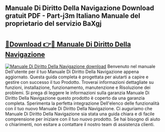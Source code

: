 ## Manuale Di Diritto Della Navigazione Download gratuit PDF - Part-j3m Italiano Manuale del proprietario del servizio BaXgj

# <h2><a href="http://dfefg7.blite.top/?on=Manuale+Di+Diritto+Della+Navigazione">🔗Download 👉🔴 Manuale Di Diritto Della Navigazione</a></h2>

[![Manuale Di Diritto Della Navigazione download](https://i.imgur.com/lujVjoI.png)](http://dfefg7.blite.top/?on=Manuale+Di+Diritto+Della+Navigazione)
Benvenuto nel manuale Dell'utente per il tuo Manuale Di Diritto Della Navigazione appena aggiornato. Questa guida completa è progettata per aiutarti a capire e gestire con successo il tuo Prodotto. Troverai informazioni dettagliate su funzioni, installazione, funzionamento, manutenzione e Risoluzione dei problemi. Si prega di leggere le informazioni sulla garanzia Manuale Di Diritto Della Navigazione questo prodotto è coperto da una garanzia completa. Sperimenta la perfetta integrazione Dell'elenco delle funzionalità con il tuo nuovo Manuale Di Diritto Della Navigazione. Ci auguriamo che Manuale Di Diritto Della Navigazione sia stata una guida chiara e di facile comprensione per iniziare con il tuo nuovo prodotto. Se hai bisogno di aiuto o chiarimenti, non esitare a contattare il nostro team di assistenza clienti.
